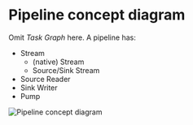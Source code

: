 # Pipeline concept diagram

Omit _Task Graph_ here. A pipeline has:

- Stream
  - (native) Stream
  - Source/Sink Stream
- Source Reader
- Sink Writer
- Pump

![Pipeline concept diagram](https://raw.githubusercontent.com/SpringQL/SpringQL.github.io/main/static/img/pipeline-and-task-graph.svg)
